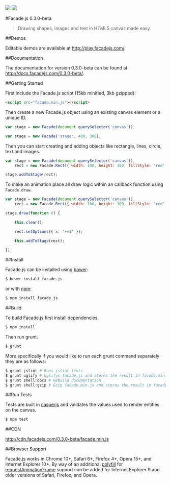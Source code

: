 [![](https://api.travis-ci.org/facadejs/Facade.js.svg)](https://travis-ci.org/facadejs/Facade.js) [![](https://david-dm.org/facadejs/Facade.js/dev-status.svg)](https://david-dm.org/facadejs/Facade.js/#info=devDependencies)

#Facade.js 0.3.0-beta

> Drawing shapes, images and text in HTML5 canvas made easy.

##Demos

Editable demos are available at <http://play.facadejs.com/>.

##Documentation

The documentation for version 0.3.0-beta can be found at <http://docs.facadejs.com/0.3.0-beta/>.

##Getting Started

First include the Facade.js script (15kb minified, 3kb gzipped):

```html
<script src="facade.min.js"></script>
```

Then create a new Facade.js object using an existing canvas element or a unique ID.

```javascript
var stage = new Facade(document.querySelector('canvas'));
```

```javascript
var stage = new Facade('stage', 400, 300);
```

Then you can start creating and adding objects like rectangle, lines, circle, text and images.

```javascript
var stage = new Facade(document.querySelector('canvas')),
    rect = new Facade.Rect({ width: 100, height: 100, fillStyle: 'red' });

stage.addToStage(rect);
```

To make an animation place all draw logic within an callback function using `Facade.draw`.

```javascript
var stage = new Facade(document.querySelector('canvas')),
    rect = new Facade.Rect({ width: 100, height: 100, fillStyle: 'red' });

stage.draw(function () {

    this.clear();

    rect.setOptions({ x: '+=1' });

    this.addToStage(rect);

});
```

##Install

Facade.js can be installed using [bower](http://bower.io):

```bash
$ bower install facade.js
```

or with [npm](https://www.npmjs.org):

```bash
$ npm install facade.js
```

##Build

To build Facade.js first install dependencies.

```bash
$ npm install
```

Then run grunt.

```bash
$ grunt
```

More specifically if you would like to run each grunt command separately they are as follows:

```bash
$ grunt jslint # Runs jslint tests
$ grunt uglify # Uglifys facade.js and stores the result in facade.min.js
$ grunt shell:docs # Rebuild documentation
$ grunt shell:gzip # Gzip facade.min.js and stores the result in facade.min.js.gzip
```

##Run Tests

Tests are built in [casperjs](http://casperjs.org/) and validates the values used to render entities on the canvas.

```bash
$ npm test
```

##CDN

<http://cdn.facadejs.com/0.3.0-beta/facade.min.js>

##Browser Support

Facade.js works in Chrome 10+, Safari 6+, Firefox 4+, Opera 15+, and Internet Explorer 10+. By way of an additional [polyfill](https://gist.github.com/paulirish/1579671) for [requestAnimationFrame](https://developer.mozilla.org/en-US/docs/DOM/window.requestAnimationFrame) support can be added for Internet Explorer 9 and older versions of Safari, Firefox, and Opera.
